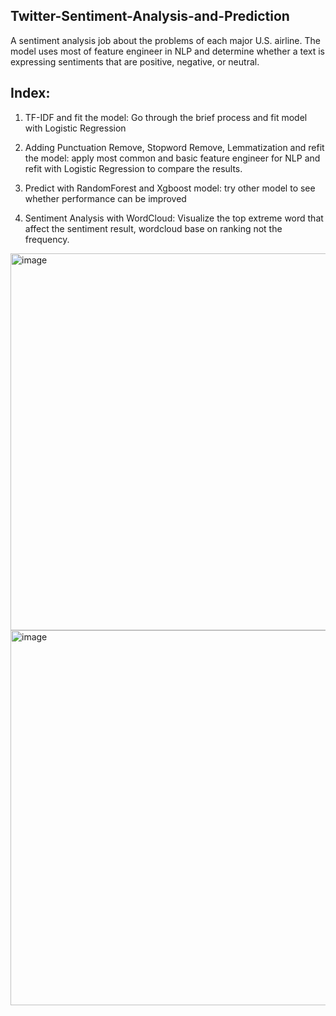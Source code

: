 ## Twitter-Sentiment-Analysis-and-Prediction

A sentiment analysis job about the problems of each major U.S. airline. The model uses most of feature engineer in NLP and determine whether a text is expressing sentiments that are positive, negative, or neutral.

## Index:

1. TF-IDF and fit the model: Go through the brief process and fit model with Logistic Regression

2. Adding Punctuation Remove, Stopword Remove, Lemmatization and refit the model: apply most common and basic feature engineer for NLP and refit with Logistic Regression to compare the results.

3. Predict with RandomForest and Xgboost model: try other model to see whether performance can be improved

4. Sentiment Analysis with WordCloud: Visualize the top extreme word that affect the sentiment result, wordcloud base on ranking not the frequency.

<img width="603" alt="image" src="https://user-images.githubusercontent.com/91353356/195222258-6a08fe72-fd15-4498-965e-f20d8d69f91c.png">
<img width="600" alt="image" src="https://user-images.githubusercontent.com/91353356/195222277-252ce81d-cdef-42a0-9d1f-a622c5dbb095.png">
